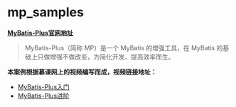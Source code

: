 # mp_samples

**[MyBatis-Plus官网地址](https://mp.baomidou.com)**

> MyBatis-Plus（简称 MP）是一个 MyBatis 的增强工具，在 MyBatis 的基础上只做增强不做改变，为简化开发、提高效率而生。

**本案例根据慕课网上的视频编写而成，视频链接地址：**
- [MyBatis-Plus入门](https://www.imooc.com/learn/1130)
- [MyBatis-Plus进阶](https://www.imooc.com/learn/1171)
